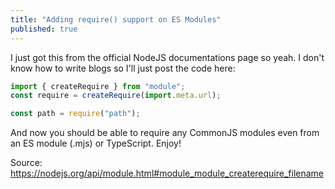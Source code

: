 ```yaml
---
title: "Adding require() support on ES Modules"
published: true
---
```


I just got this from the official NodeJS documentations page so yeah.
I don't know how to write blogs so I'll just post the code here:

```javascript
import { createRequire } from "module";
const require = createRequire(import.meta.url);

const path = require("path");
```

And now you should be able to require any CommonJS modules even
from an ES module (.mjs) or TypeScript. Enjoy!

Source: <https://nodejs.org/api/module.html#module_module_createrequire_filename>

